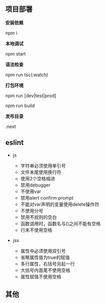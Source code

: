 ## 项目部署

**安装依赖**

  npm i

**本地调试**

  npm start

**语法检查**

  npm run tsc(:watch)

**打包环境**

  npm run [dev|test|prod]

  npm run build

**发布目录**

  .next
## eslint

  - js

    - 字符串必须使用单引号
    - 文件末尾使用换行符
    - 使用2个空格缩进
    - 禁用debugger
    - 不使用var
    - 禁用alert confirm prompt
    - 不能对var声明的变量使用delete操作符
    - 不使用分号
    - 禁用不规则的空白
    - 函数调用时，函数名与()之间不能有空格
    - 行末不使用空格

  - jsx
    - 属性中必须使用双引号
    - 省略属性值为true的赋值
    - 多行属性，右括号另起一行
    - 大括号内首尾不使用空格
    - 属性赋值不使用空格

## 其他

